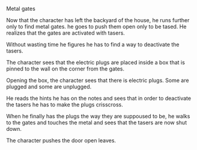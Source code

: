 Metal gates

Now that the character has left the backyard of the house, he runs further only to find metal gates. he goes to push them open only to be tased. He realizes that the gates are activated with tasers.

Without wasting time he figures he has to find a way to deactivate the tasers.

The character sees that the electric plugs are placed inside a box that is pinned to the wall on the corner from the gates.

Opening the box, the character sees that there is electric plugs. Some are plugged and some are unplugged.

He reads the hints he has on the notes and sees that in order to deactivate the tasers he has to make the plugs crisscross.

When he finally has the plugs the way they are suppoused to be, he walks to the gates and touches the metal and sees that the tasers are now shut down.

The character pushes the door open leaves. 
